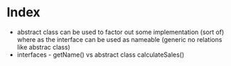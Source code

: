 # Index

- abstract class can be used to factor out some implementation (sort of) where as the interface can be used as nameable (generic no relations like abstrac class)
- interfaces - getName() vs abstract class calculateSales()
